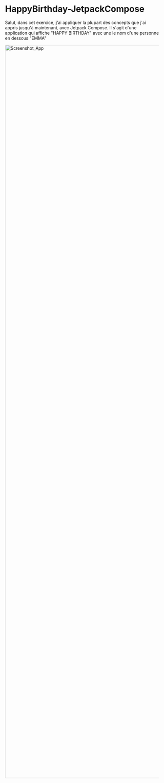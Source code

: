 
#         HappyBirthday-JetpackCompose
 Salut, dans cet exercice, j'ai  appliquer la plupart 
des concepts que j'ai  appris jusqu'à 
maintenant, avec Jetpack Compose.
Il s'agit d'une application qui affiche "HAPPY BIRTHDAY" 
avec une le nom d'une personne en dessous "EMMA"

<img width="1080" height="2400" alt="Screenshot_App" src="https://github.com/user-attachments/assets/cca5a2c0-223b-4b57-a1f5-5834eb2eafc6" />
